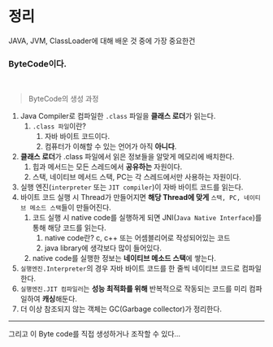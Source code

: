 # 정리

JAVA, JVM, ClassLoader에 대해 배운 것 중에 가장 중요한건  
### ByteCode이다.

<br>

> ByteCode의 생성 과정


1. Java Compiler로 컴파일한 `.class` 파일을 **클래스 로더**가 읽는다.
   1. `.class 파일`이란?
      1. 자바 바이트 코드이다.
      2. 컴퓨터가 이해할 수 있는 언어가 아직 **아니다**.
2. **클래스 로더**가 .class 파일에서 읽은 정보들을 알맞게 메모리에 배치한다.
   1. 힙과 메서드는 모든 스레드에서 **공유하는** 자원이다.
   2. 스택, 네이티브 메서드 스택, PC는 각 스레드에서만 사용하는 자원이다.
3. 실행 엔진(`interpreter` 또는 `JIT compiler`)이 자바 바이트 코드를 읽는다.
4. 바이트 코드 실행 시 Thread가 만들어지면 **해당 Thread에 맞게** `스택, PC, 네이티브 메소드 스택`들이 만들어진다.
    1. 코드 실행 시 native code를 실행하게 되면 JNI(`Java Native Interface`)를 통해 해당 코드를 읽는다.
       1. native code란? c, c++ 또는 어셈블리어로 작성되어있는 코드
       2. java library에 생각보다 많이 들어있다.
    2. native code를 실행한 정보는 **네이티브 메소드 스택**에 쌓는다.
5. `실행엔진.Interpreter`의 경우 자바 바이트 코드를 한 줄씩 네이티브 코드로 컴파일 한다.
6. `실행엔진.JIT 컴파일러`는 **성능 최적화를 위해** 반복적으로 작동되는 코드를 미리 컴파일하여 **캐싱**해둔다. 
7. 더 이상 참조되지 않는 객체는 GC(Garbage collector)가 정리한다.

---

그리고 이 Byte code를 직접 생성하거나 조작할 수 있다...